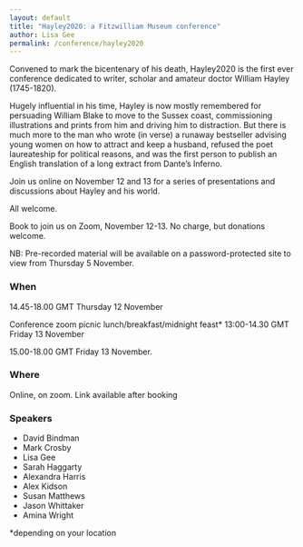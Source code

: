 ```yaml
---
layout: default
title: "Hayley2020: a Fitzwilliam Museum conference"
author: Lisa Gee
permalink: /conference/hayley2020
---
```


Convened to mark the bicentenary of his death, Hayley2020 is the first ever
conference dedicated to writer, scholar and amateur doctor William Hayley
(1745-1820). 

Hugely influential in his time, Hayley is now mostly remembered for persuading
William Blake to move to the Sussex coast, commissioning illustrations and prints
from him and driving him to distraction. But there is much more to the man who
wrote (in verse) a runaway bestseller advising young women on how to attract and
keep a husband, refused the poet laureateship for political reasons, and was the
first person to publish an English translation of a long extract from Dante’s
Inferno.

Join us online on November 12 and 13 for a series of presentations and discussions
about Hayley and his world.

All welcome. 

Book to join us on Zoom, November 12-13. No charge, but donations welcome.

NB: Pre-recorded  material will be available on a password-protected site to view
from Thursday 5 November.

### When

14.45-18.00 GMT Thursday 12 November

Conference zoom picnic lunch/breakfast/midnight feast* 13:00-14.30 GMT Friday 13 November

15.00-18.00 GMT Friday 13 November.

### Where

Online, on zoom. Link available after booking

### Speakers

* David Bindman
* Mark Crosby
* Lisa Gee
* Sarah Haggarty
* Alexandra Harris
* Alex Kidson
* Susan Matthews
* Jason Whittaker
* Amina Wright

*depending on your location
